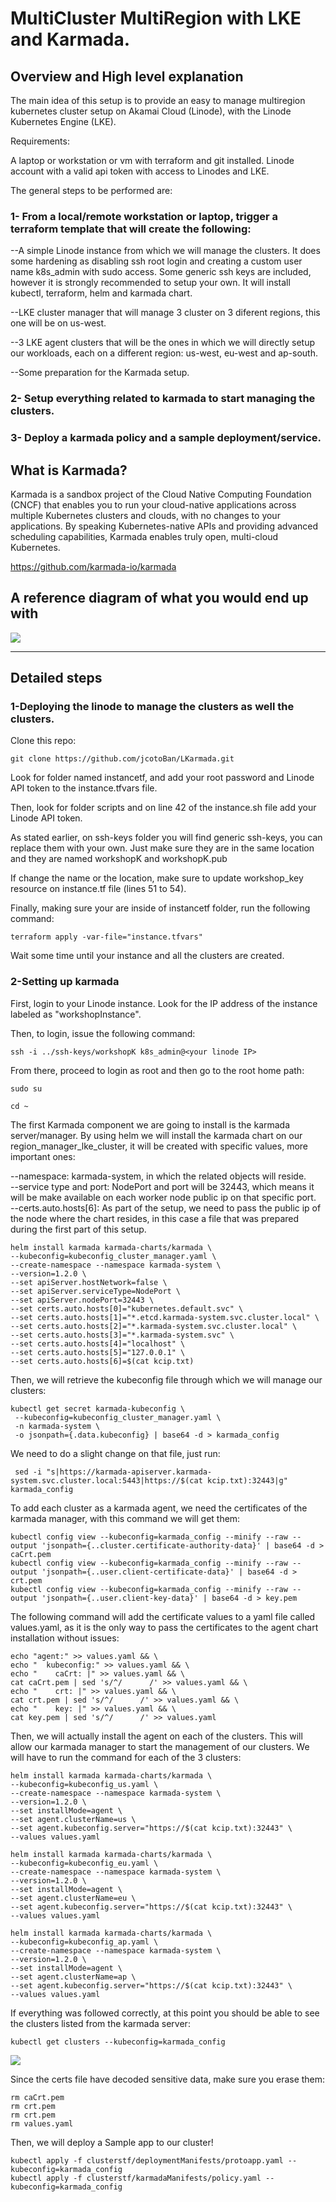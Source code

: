MultiCluster MultiRegion with LKE and Karmada.
======================

## Overview and High level explanation

The main idea of this setup is to provide an easy to manage multiregion kubernetes cluster setup on Akamai Cloud (Linode), with the Linode Kubernetes Engine (LKE).


Requirements:

A laptop or workstation or vm with terraform and git installed.
Linode account with a valid api token with access to Linodes and LKE.


The general steps to be performed are:

### 1- From a local/remote workstation or laptop, trigger a terraform template that will create the following:  

--A simple Linode instance from which we will manage the clusters. It does some hardening as disabling ssh root login and creating a custom user name k8s_admin with sudo access. Some generic ssh keys are included, however it is strongly recommended to setup your own. It will install kubectl, terraform, helm and karmada chart.  

--LKE cluster manager that will manage 3 cluster on 3 diferent regions, this one will be on us-west.  

--3 LKE agent clusters that will be the ones in which we will directly setup our workloads, each on a different region: us-west, eu-west and ap-south.  

--Some preparation for the Karmada setup.  

### 2- Setup everything related to karmada to start managing the clusters.

### 3- Deploy a karmada policy and a sample deployment/service.


## What is Karmada?

Karmada is a sandbox project of the Cloud Native Computing Foundation (CNCF) that enables you to run your cloud-native applications across multiple Kubernetes clusters and clouds, with no changes to your applications. By speaking Kubernetes-native APIs and providing advanced scheduling capabilities, Karmada enables truly open, multi-cloud Kubernetes.

https://github.com/karmada-io/karmada


## A reference diagram of what you would end up with

![](imgs/architectureoverview.jpg)

-----

## Detailed steps

### 1-Deploying the linode to manage the clusters as well the clusters.

Clone this repo:

```
git clone https://github.com/jcotoBan/LKarmada.git
```

Look for folder named instancetf, and add your root password and Linode API token to the instance.tfvars file.

Then, look for folder scripts and on line 42 of the instance.sh file add your Linode API token. 

As stated earlier, on ssh-keys folder you will find generic ssh-keys, you can replace them with your own. Just make sure they are in the same location and they are named workshopK and workshopK.pub

If change the name or the location, make sure to update workshop_key resource on instance.tf file (lines 51 to 54).

Finally, making sure your are inside of instancetf folder, run the following command:

```
terraform apply -var-file="instance.tfvars"
```

Wait some time until your instance and all the clusters are created.

### 2-Setting up karmada

First, login to your Linode instance. Look for the IP address of the instance labeled as "workshopInstance".  

Then, to login, issue the following command:

```
ssh -i ../ssh-keys/workshopK k8s_admin@<your linode IP>
```

From there, proceed to login as root and then go to the root home path:

```
sudo su
```

```
cd ~
```
The first Karmada component we are going to install is the karmada server/manager. By using helm we will install the karmada chart on our region_manager_lke_cluster, it will be created with specific values, more important ones:

--namespace: karmada-system, in which the related objects will reside.  
--service type and port: NodePort and port will be 32443, which means it will be make available on each worker node public ip on that specific port.  
--certs.auto.hosts[6]: As part of the setup, we need to pass the public ip of the node where the chart resides, in this case a file that was prepared during the first part of this setup.

```
helm install karmada karmada-charts/karmada \
--kubeconfig=kubeconfig_cluster_manager.yaml \
--create-namespace --namespace karmada-system \
--version=1.2.0 \
--set apiServer.hostNetwork=false \
--set apiServer.serviceType=NodePort \
--set apiServer.nodePort=32443 \
--set certs.auto.hosts[0]="kubernetes.default.svc" \
--set certs.auto.hosts[1]="*.etcd.karmada-system.svc.cluster.local" \
--set certs.auto.hosts[2]="*.karmada-system.svc.cluster.local" \
--set certs.auto.hosts[3]="*.karmada-system.svc" \
--set certs.auto.hosts[4]="localhost" \
--set certs.auto.hosts[5]="127.0.0.1" \
--set certs.auto.hosts[6]=$(cat kcip.txt)
```

Then, we will retrieve the kubeconfig file through which we will manage our clusters:

```
kubectl get secret karmada-kubeconfig \
 --kubeconfig=kubeconfig_cluster_manager.yaml \
 -n karmada-system \
 -o jsonpath={.data.kubeconfig} | base64 -d > karmada_config
```

We need to do a slight change on that file, just run:

```
 sed -i "s|https://karmada-apiserver.karmada-system.svc.cluster.local:5443|https://$(cat kcip.txt):32443|g" karmada_config
```

To add each cluster as a karmada agent, we need the certificates of the karmada manager, with this command we will get them:

```
kubectl config view --kubeconfig=karmada_config --minify --raw --output 'jsonpath={..cluster.certificate-authority-data}' | base64 -d > caCrt.pem
kubectl config view --kubeconfig=karmada_config --minify --raw --output 'jsonpath={..user.client-certificate-data}' | base64 -d > crt.pem
kubectl config view --kubeconfig=karmada_config --minify --raw --output 'jsonpath={..user.client-key-data}' | base64 -d > key.pem
```

The following command will add the certificate values to a yaml file called values.yaml, as it is the only way to pass the certificates to the agent chart installation without issues:

```
echo "agent:" >> values.yaml && \
echo "  kubeconfig:" >> values.yaml && \
echo "    caCrt: |" >> values.yaml && \
cat caCrt.pem | sed 's/^/      /' >> values.yaml && \
echo "    crt: |" >> values.yaml && \
cat crt.pem | sed 's/^/      /' >> values.yaml && \
echo "    key: |" >> values.yaml && \
cat key.pem | sed 's/^/      /' >> values.yaml
```

Then, we will actually install the agent on each of the clusters. This will allow our karmada manager to start the management of our clusters. We will have to run the command for each of the 3 clusters:

```
helm install karmada karmada-charts/karmada \
--kubeconfig=kubeconfig_us.yaml \
--create-namespace --namespace karmada-system \
--version=1.2.0 \
--set installMode=agent \
--set agent.clusterName=us \
--set agent.kubeconfig.server="https://$(cat kcip.txt):32443" \
--values values.yaml
```

```
helm install karmada karmada-charts/karmada \
--kubeconfig=kubeconfig_eu.yaml \
--create-namespace --namespace karmada-system \
--version=1.2.0 \
--set installMode=agent \
--set agent.clusterName=eu \
--set agent.kubeconfig.server="https://$(cat kcip.txt):32443" \
--values values.yaml
```

```
helm install karmada karmada-charts/karmada \
--kubeconfig=kubeconfig_ap.yaml \
--create-namespace --namespace karmada-system \
--version=1.2.0 \
--set installMode=agent \
--set agent.clusterName=ap \
--set agent.kubeconfig.server="https://$(cat kcip.txt):32443" \
--values values.yaml
```

If everything was followed correctly, at this point you should be able to see the clusters listed from the karmada server:

```
kubectl get clusters --kubeconfig=karmada_config
```

![](imgs/clustersc.jpg)


Since the certs file have decoded sensitive data, make sure you erase them:

```
rm caCrt.pem
rm crt.pem
rm crt.pem
rm values.yaml
```

Then, we will deploy a Sample app to our cluster!


```
kubectl apply -f clusterstf/deploymentManifests/protoapp.yaml --kubeconfig=karmada_config
kubectl apply -f clusterstf/karmadaManifests/policy.yaml --kubeconfig=karmada_config
```

